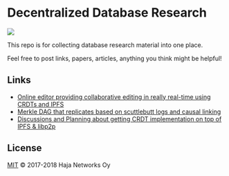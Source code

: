 # Decentralized Database Research

[![](https://img.shields.io/badge/freenode-%23orbitdb-blue.svg?style=flat-square)](http://webchat.freenode.net/?channels=%23orbitdb)

This repo is for collecting database research material into one place.

Feel free to post links, papers, articles, anything you think might be helpful!

## Links

- [Online editor providing collaborative editing in really real-time using CRDTs and IPFS](https://github.com/ipfs-shipyard/peerpad)
- [Merkle DAG that replicates based on scuttlebutt logs and causal linking](https://github.com/mafintosh/hyperlog)
- [Discussions and Planning about getting CRDT implementation on top of IPFS & libp2p](https://github.com/ipfs/research-CRDT)

## License

[MIT](LICENSE) © 2017-2018 Haja Networks Oy
